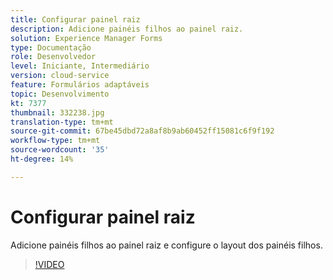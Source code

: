 ```yaml
---
title: Configurar painel raiz
description: Adicione painéis filhos ao painel raiz.
solution: Experience Manager Forms
type: Documentação
role: Desenvolvedor
level: Iniciante, Intermediário
version: cloud-service
feature: Formulários adaptáveis
topic: Desenvolvimento
kt: 7377
thumbnail: 332238.jpg
translation-type: tm+mt
source-git-commit: 67be45dbd72a8af8b9ab60452ff15081c6f9f192
workflow-type: tm+mt
source-wordcount: '35'
ht-degree: 14%

---
```



# Configurar painel raiz

Adicione painéis filhos ao painel raiz e configure o layout dos painéis filhos.

>[!VIDEO](https://video.tv.adobe.com/v/332238?quality=12&learn=on)

